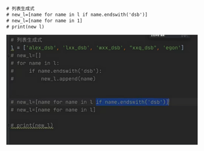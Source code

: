 ```
# 列表生成式
# new_l=[name for name in l if name.endswith('dsb')]
# new_l=[name for name in 1]
# print(new l)
```

![](images/WEBRESOURCEb8488257fd27b7d1bf94253a409bd2f9截图.png)